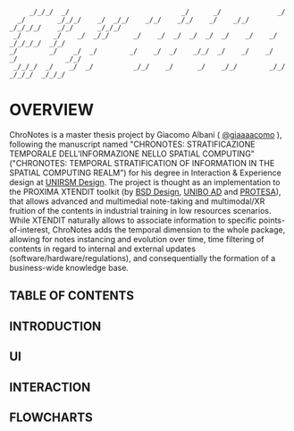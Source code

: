 
```
     _/_/_/  _/                            _/      _/              _/                         
  _/        _/_/_/    _/  _/_/    _/_/    _/_/    _/    _/_/    _/_/_/_/    _/_/      _/_/_/  
 _/        _/    _/  _/_/      _/    _/  _/  _/  _/  _/    _/    _/      _/_/_/_/  _/_/       
_/        _/    _/  _/        _/    _/  _/    _/_/  _/    _/    _/      _/            _/_/    
 _/_/_/  _/    _/  _/          _/_/    _/      _/    _/_/        _/_/    _/_/_/  _/_/_/       

```





# OVERVIEW
ChroNotes is a master thesis project by Giacomo Albani ( [@giaaaacomo](https://github.com/giaaaacomo) ), following the manuscript named "CHRONOTES: STRATIFICAZIONE TEMPORALE DELL’INFORMAZIONE NELLO SPATIAL COMPUTING" ("CHRONOTES: TEMPORAL STRATIFICATION OF INFORMATION IN THE SPATIAL COMPUTING REALM") for his degree in Interaction & Experience design at [UNIRSM Design](https://design.unirsm.sm/).
The project is thought as an implementation to the PROXIMA XTENDIT toolkit (by [BSD Design](https://www.bsdesign.eu/), [UNIBO AD](https://site.unibo.it/advanceddesignunit/it) and [PROTESA](https://www.protesa.net/)), that allows advanced and multimedial note-taking and multimodal/XR fruition of the contents in industrial training in low resources scenarios.
While XTENDIT naturally allows to associate information to specific points-of-interest, ChroNotes adds the temporal dimension to the whole package, allowing for notes instancing and evolution over time, time filtering of contents in regard to internal and external updates (software/hardware/regulations), and consequentially the formation of a business-wide knowledge base. 

## TABLE OF CONTENTS

## INTRODUCTION

## UI

## INTERACTION

## FLOWCHARTS
